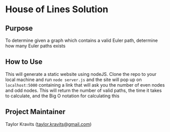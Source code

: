 # House of Lines Solution

## Purpose
To determine given a graph which contains a valid Euler path, determine how many Euler paths exists

## How to Use
This will generate a static website using nodeJS. Clone the repo to your local machine and run `node server.js` and the site will pop up on `localhost:5000` containing a link that will ask you the number of even nodes and odd nodes. This will return the number of valid paths, the time it takes to calculate, and the Big O notation for calculating this

## Project Maintainer
Taylor Kravits (taylor.kravits@gmail.com)